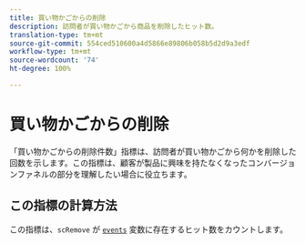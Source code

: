 ```yaml
---
title: 買い物かごからの削除
description: 訪問者が買い物かごから商品を削除したヒット数。
translation-type: tm+mt
source-git-commit: 554ced510600a4d5866e89806b058b5d2d9a3edf
workflow-type: tm+mt
source-wordcount: '74'
ht-degree: 100%

---
```



# 買い物かごからの削除

「買い物かごからの削除件数」指標は、訪問者が買い物かごから何かを削除した回数を示します。この指標は、顧客が製品に興味を持たなくなったコンバージョンファネルの部分を理解したい場合に役立ちます。

## この指標の計算方法

この指標は、`scRemove` が [`events`](/help/implement/vars/page-vars/events/events-overview.md) 変数に存在するヒット数をカウントします。
